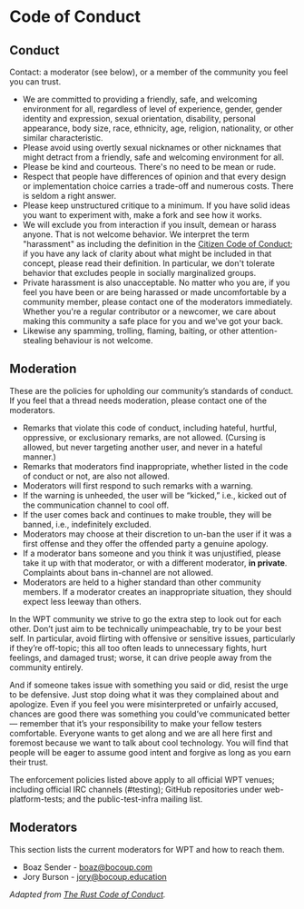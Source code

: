 # Code of Conduct

## Conduct

Contact: a moderator (see below), or a member of the community you feel you can trust.

* We are committed to providing a friendly, safe, and welcoming environment for all,
 regardless of level of experience, gender, gender identity and expression, sexual orientation,
 disability, personal appearance, body size, race, ethnicity, age, religion, nationality, or other similar characteristic.
 * Please avoid using overtly sexual nicknames or other nicknames that might detract from a friendly, safe and welcoming environment for all.
 * Please be kind and courteous. There's no need to be mean or rude.
 * Respect that people have differences of opinion and that every design or implementation
 choice carries a trade-off and numerous costs. There is seldom a right answer.
 * Please keep unstructured critique to a minimum. If you have solid ideas you want to experiment with, make a fork and see how it works.
 * We will exclude you from interaction if you insult, demean or harass anyone. That is not welcome behavior. We interpret the term "harassment" as including the definition in the [Citizen Code of Conduct](http://citizencodeofconduct.org/); if you have any lack of clarity about what might be included in that concept, please read their definition. In
 particular, we don't tolerate behavior that excludes people in socially marginalized groups.
 * Private harassment is also unacceptable. No matter who you are, if you feel you have been or are being harassed or made uncomfortable by a community member, please contact one of the  moderators immediately. Whether you're a regular contributor or a newcomer, we care about making this community a safe place for you and we've got your back.
 * Likewise any spamming, trolling, flaming, baiting, or other attention-stealing behaviour
 is not welcome.

## Moderation

These are the policies for upholding our community’s standards of conduct.  If you feel that a thread needs moderation, please contact one of the moderators.

* Remarks that violate this code of conduct, including hateful, hurtful, oppressive, or exclusionary remarks, are not allowed. (Cursing is allowed, but never targeting another user, and never in a hateful manner.)
* Remarks that moderators find inappropriate, whether listed in the code of conduct or not, are also not allowed.
* Moderators will first respond to such remarks with a warning.
* If the warning is unheeded, the user will be “kicked,” i.e., kicked out of the communication channel to cool off.
* If the user comes back and continues to make trouble, they will be banned, i.e., indefinitely excluded.
* Moderators may choose at their discretion to un-ban the user if it was a first offense and they offer the offended party a genuine apology.
* If a moderator bans someone and you think it was unjustified, please take it up with that moderator, or with a different moderator, **in private**. Complaints about bans in-channel are not allowed.
* Moderators are held to a higher standard than other community members. If a moderator creates an inappropriate situation, they should expect less leeway than others.

In the WPT community we strive to go the extra step to look out for each other. Don’t just aim to be technically unimpeachable, try to be your best self. In particular, avoid flirting with offensive or sensitive issues, particularly if they’re off-topic; this all too often leads to unnecessary fights, hurt feelings, and damaged trust; worse, it can drive people away from the community entirely.

And if someone takes issue with something you said or did, resist the urge to be defensive. Just stop doing what it was they complained about and apologize. Even if you feel you were misinterpreted or unfairly accused, chances are good there was something you could’ve communicated better — remember that it’s your responsibility to make your fellow testers comfortable. Everyone wants to get along and we are all here first and foremost because we want to talk about cool technology. You will find that people will be eager to assume good intent and forgive as long as you earn their trust.

The enforcement policies listed above apply to all official WPT venues; including official IRC channels (#testing); GitHub repositories under web-platform-tests; and the public-test-infra mailing list.

## Moderators

This section lists the current moderators for WPT and how to reach them.

* Boaz Sender - boaz@bocoup.com
* Jory Burson - jory@bocoup.education

*Adapted from [The Rust Code of Conduct](https://www.rust-lang.org/conduct.html).*
